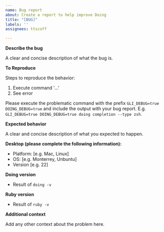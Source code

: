 ```yaml
---
name: Bug report
about: Create a report to help improve Doing
title: "[BUG]"
labels: ''
assignees: ttscoff

---
```


**Describe the bug**

A clear and concise description of what the bug is.

**To Reproduce**


Steps to reproduce the behavior:

1. Execute command '...'
2. See error

Please execute the problematic command with the prefix `GLI_DEBUG=true DOING_DEBUG=true` and include the output with your bug report. E.g. `GLI_DEBUG=true DOING_DEBUG=true doing completion --type zsh`.

**Expected behavior**

A clear and concise description of what you expected to happen.

**Desktop (please complete the following information):**

 - Platform: [e.g. Mac, Linux]
 - OS: [e.g. Monterrey, Unbuntu]
 - Version [e.g. 22]

**Doing version**

 - Result of `doing -v`

**Ruby version**

 - Result of `ruby -v`

**Additional context**

Add any other context about the problem here.
